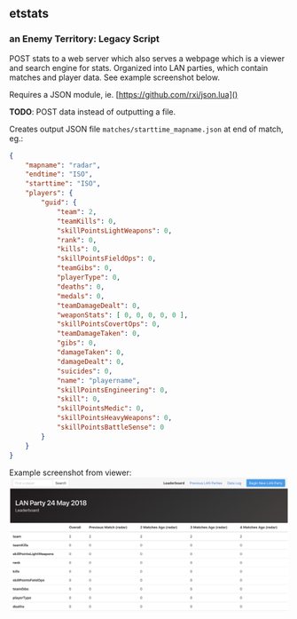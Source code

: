 ## etstats
### an Enemy Territory: Legacy Script

POST stats to a web server which also serves a webpage which is a viewer and search engine for stats. Organized into LAN parties, which contain matches and player data. See example screenshot below.

Requires a JSON module, ie. [https://github.com/rxi/json.lua]()

**TODO**: POST data instead of outputting a file.

Creates output JSON file `matches/starttime_mapname.json` at end of match, eg.:
```json
{
	"mapname": "radar",
	"endtime": "ISO",
	"starttime": "ISO",
	"players": {
		"guid": {
			"team": 2,
			"teamKills": 0,
			"skillPointsLightWeapons": 0,
			"rank": 0,
			"kills": 0,
			"skillPointsFieldOps": 0,
			"teamGibs": 0,
			"playerType": 0,
			"deaths": 0,
			"medals": 0,
			"teamDamageDealt": 0,
			"weaponStats": [ 0, 0, 0, 0, 0 ],
			"skillPointsCovertOps": 0,
			"teamDamageTaken": 0,
			"gibs": 0,
			"damageTaken": 0,
			"damageDealt": 0,
			"suicides": 0,
			"name": "playername",
			"skillPointsEngineering": 0,
			"skill": 0,
			"skillPointsMedic": 0,
			"skillPointsHeavyWeapons": 0,
			"skillPointsBattleSense": 0
		}
	}
}
```

Example screenshot from viewer:
![](example.png)